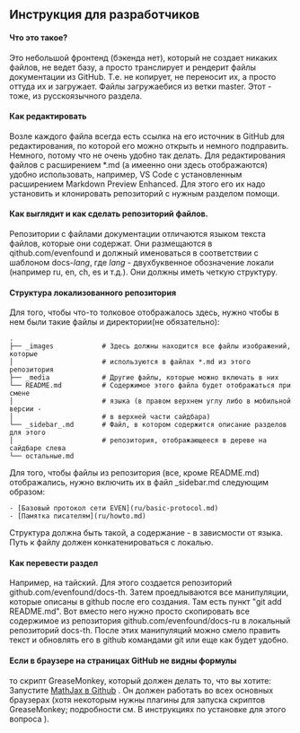 ## Инструкция для разработчиков 

#### Что это такое?

Это небольшой фронтенд (бэкенда нет), который не создает никаких файлов, не ведет базу, а просто транслирует и рендерит файлы документации из GitHub. Т.е. не копирует, не переносит их, а просто оттуда их и загружает. Файлы загружаебися из ветки master.
Этот - тоже, из русскоязычного раздела. 

#### Как редактировать

Возле каждого файла всегда есть ссылка на его источник в GitHub для редактирования, по которой его можно открыть и немного подправить. Немного, потому что не очень удобно так делать. Для редактирования файлов с расширением *.md (а имеенно они здесь отображаются) удобно использовать, например, VS Code c установленным расширением Markdown Preview Enhanced. Для этого его их надо установить и клонировать репозиторий с нужным разделом помощи.

#### Как выглядит и как сделать репозиторий файлов.

Репозитории с файлами документации отличаются языком текста файлов, которые они содержат. Они размещаются в qithub.com/evenfound и должный именоваться в соответствии с шаблоном docs-*_lang_*, где *_lang_* - двухбуквенное обозначение локали (например ru, en, ch, es и т.д.). Они должны иметь четкую структуру.

#### Структура локализованного репозитория

Для того, чтобы что-то толковое отображалось здесь, нужно чтобы в нем были такие файлы и директории(не обязательно):


    .
    ├── _images            # Здесь должны находится все файлы изображений, которые 
    │                      # используются в файлах *.md из этого репозитория
    ├── _media             # Другие файлы, которые можно включать в них
    └── README.md          # Содержимое этого файла будет отображаться при смене 
    │                      # языка (в правом верхнем углу либо в мобильной версии -
    │                      # в верхней части сайдбара)
    └── _sidebar_.md       # Файл, в котором содержится описание разделов для этого 
    │                      # репозитория, отображающееся в дереве на сайдбаре слева
    └── остальные.md

Для того, чтобы файлы из репозитория (все, кроме README.md) отображались, нужно включить их в файл _sidebar.md следующим образом:

    - [Базовый протокол сети EVEN](ru/basic-protocol.md)
    - [Памятка писателям](ru/howto.md)

Структура должна быть такой, а содержание - в зависмости от языка. Путь к файлу должен конкатенироваться с локалью.

#### Как перевести раздел

Например, на тайский. Для этого создается репозиторий github.com/evenfound/docs-th. Затем проедлываются все манипуляции, которые описаны в github после его создания. Там есть пункт "git add README.md". Вот вместо него нужно просто скопировать все содержимое из репозитория github.com/evenfound/docs-ru в локальный репозиторий docs-th. После этих манипуляций можно смело править текст и обновлять его в github командами git или еще как будет удобно. 

#### Если в браузере на страницах GitHub не видны формулы

то скрипт GreaseMonkey, который должен делать то, что вы хотите: Запустите [MathJax в Github](http://www.math.union.edu/locate/Cervone/transfer/mathjax/mathjax-in-github.user.js) . Он должен работать во всех основных браузерах (хотя некоторым нужны плагины для запуска скриптов GreaseMonkey; подробности см. В инструкциях по установке для этого вопроса ).

